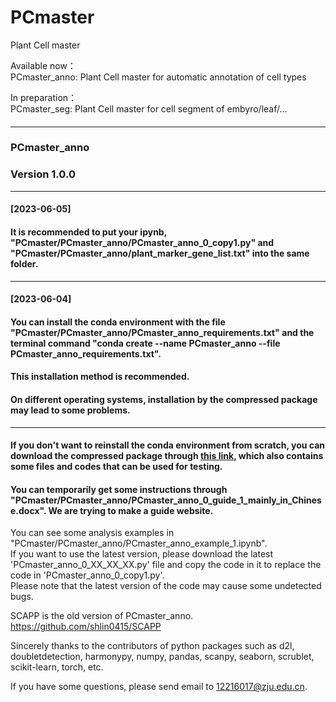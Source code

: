 # PCmaster
Plant Cell master    
    
Available now：    
PCmaster_anno: Plant Cell master for automatic annotation of cell types    
    
In preparation：    
PCmaster_seg: Plant Cell master for cell segment of embyro/leaf/...    
#### ####
#### ####
------------------------------------------------------------------------------------------------------------------------------------------
#### ####
#### ####
### PCmaster_anno ###
### Version 1.0.0 ###
---
#### [2023-06-05] ####
#### It is recommended to put your ipynb, "PCmaster/PCmaster_anno/PCmaster_anno_0_copy1.py" and "PCmaster/PCmaster_anno/plant_marker_gene_list.txt" into the same folder. ####
---   
#### [2023-06-04] ####
#### You can install the conda environment with the file "PCmaster/PCmaster_anno/PCmaster_anno_requirements.txt" and the terminal command "conda create --name PCmaster_anno --file PCmaster_anno_requirements.txt". ####
#### This installation method is recommended. ####
#### On different operating systems, installation by the compressed package may lead to some problems. ####
---       
#### If you don't want to reinstall the conda environment from scratch, you can download the compressed package through [this link](https://pan.baidu.com/s/1p1im8oCfebzGjzptk7PSmQ?pwd=nnvr), which also contains some files and codes that can be used for testing. ####
#### You can temporarily get some instructions through "PCmaster/PCmaster_anno/PCmaster_anno_0_guide_1_mainly_in_Chinese.docx". We are trying to make a guide website. #### 
You can see some analysis examples in "PCmaster/PCmaster_anno/PCmaster_anno_example_1.ipynb".    
If you want to use the latest version, please download the latest 'PCmaster_anno_0_XX_XX_XX.py' file and copy the code in it to replace the code in 'PCmaster_anno_0_copy1.py'.    
Please note that the latest version of the code may cause some undetected bugs.     

SCAPP is the old version of PCmaster_anno.    
https://github.com/shlin0415/SCAPP    

Sincerely thanks to the contributors of python packages such as d2l, doubletdetection, harmonypy, numpy, pandas, scanpy, seaborn, scrublet, scikit-learn, torch, etc.    

If you have some questions, please send email to 12216017@zju.edu.cn.    
